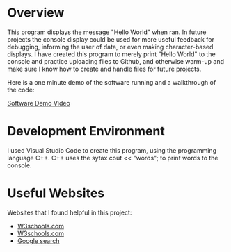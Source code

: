# Overview

This program displays the message "Hello World" when ran. In future projects the console display could be used for more useful feedback for debugging, informing the user of data, or even making character-based displays. I have created this program to merely print "Hello World" to the console and practice uploading files to Github, and otherwise warm-up and make sure I know how to create and handle files for future projects.

Here is a one minute demo of the software running and a walkthrough of the code:

[Software Demo Video](http://youtube.link.goes.here)

# Development Environment

I used Visual Studio Code to create this program, using the programming language C++.
C++ uses the sytax cout << "words"; to print words to the console.

# Useful Websites

Websites that I found helpful in this project:
* [W3schools.com](https://www.w3schools.com/cpp/cpp_output.asp)
* [W3schools.com](https://www.w3schools.com/cpp/cpp_new_lines.asp)
* [Google search](https://www.google.com/search?q=file+extensions+for+C%2B%2B&sourceid=opera&ie=UTF-8&oe=UTF-8)
